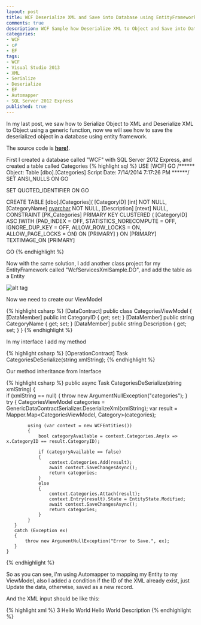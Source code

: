 ```yaml
---
layout: post
title: WCF Deserialize XML and Save into Database using EntityFramework
comments: true
description: WCF Sample how Deserialize XML to Object and Save into Database with Entity Framework
categories:
- WCF
- c#
- EF
tags:
- WCF
- Visual Studio 2013
- XML
- Serialize
- Deserialize
- EF
- Automapper
- SQL Server 2012 Express
published: true
---
```


In my last post, we saw how to Serialize Object to XML and Deserialize XML to Object using a generic function, now we will see how to save
the deserialized object in a database using entity framework.

The source code is **[here!](https://github.com/lvasquez/WcfXmlSample)**.

First I created a database called "WCF" with SQL Server 2012 Express, and created a table called Categories
{% highlight sql %}
USE [WCF]
GO
/****** Object:  Table [dbo].[Categories]    Script Date: 7/14/2014 7:17:26 PM ******/
SET ANSI_NULLS ON
GO

SET QUOTED_IDENTIFIER ON
GO

CREATE TABLE [dbo].[Categories](
	[CategoryID] [int] NOT NULL,
	[CategoryName] [nvarchar](15) NOT NULL,
	[Description] [ntext] NULL,
 CONSTRAINT [PK_Categories] PRIMARY KEY CLUSTERED 
(
	[CategoryID] ASC
)WITH (PAD_INDEX = OFF, STATISTICS_NORECOMPUTE = OFF, IGNORE_DUP_KEY = OFF, ALLOW_ROW_LOCKS = ON, ALLOW_PAGE_LOCKS = ON) ON [PRIMARY]
) ON [PRIMARY] TEXTIMAGE_ON [PRIMARY]

GO
{% endhighlight %}

Now with the same solution, I add another class project for my EntityFramework called "WcfServicesXmlSample.DO", and add the table as a Entity

![alt tag](http://lvasquez.github.io/images/CategoryEntity.png)

Now we need to create our ViewModel

{% highlight csharp %}
[DataContract]
    public class CategoriesViewModel
    {       
        [DataMember]
        public int CategoryID { get; set; }
        [DataMember]
        public string CategoryName { get; set; }
        [DataMember]
        public string Description { get; set; }
    }
{% endhighlight %}

In my interface I add my method

{% highlight csharp %}
        [OperationContract]
        Task<CategoriesViewModel> CategoriesDeSerialize(string xmlString);
{% endhighlight %}

Our method inheritance from Interface

{% highlight csharp %}
public async Task<CategoriesViewModel> CategoriesDeSerialize(string xmlString)
	{       
		if (xmlString == null)
		{
			throw new ArgumentNullException("categories");
		}
		try 
		{
			CategoriesViewModel categories = GenericDataContractSerializer<CategoriesViewModel>.DeserializeXml(xmlString);
			var result = Mapper.Map<CategoriesViewModel, Category>(categories);
			
			using (var context = new WCFEntities())
			{                 
				bool categoryAvailable = context.Categories.Any(x => x.CategoryID == result.CategoryID);

				if (categoryAvailable == false)
				{
					context.Categories.Add(result);
					await context.SaveChangesAsync();
					return categories;
				}
				else 
				{
					context.Categories.Attach(result);
					context.Entry(result).State = EntityState.Modified;
					await context.SaveChangesAsync();
					return categories;               
				}                       
			}               
	   }
	   catch (Exception ex)
	   {
		   throw new ArgumentNullException("Error to Save.", ex);
	   }
	}
{% endhighlight %}

So as you can see, I'm using Automapper to mapping my Entity to my ViewModel, also I added a condition if the ID of the XML already exist,
just Update the data, otherwise, saved as a new record.

And the XML input should be like this:

{% highlight xml %}
<Categories>
	<CategoryID>3</CategoryID>
	<CategoryName>Hello World</CategoryName>
	<Description>Hello World Description</Description>
</Categories>
{% endhighlight %}



